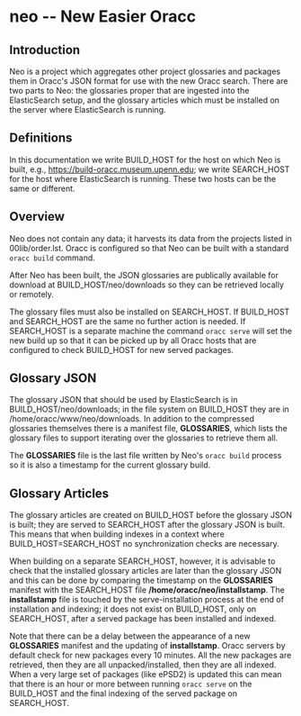 # neo -- New Easier Oracc
## Introduction

Neo is a project which aggregates other project glossaries and packages them in Oracc's JSON format for use with the new Oracc search.  There are two parts to Neo: the glossaries proper that are ingested into the ElasticSearch setup, and the glossary articles which must be installed on the server where ElasticSearch is running.

## Definitions

In this documentation we write BUILD_HOST for the host on which Neo is built, e.g., https://build-oracc.museum.upenn.edu; we write SEARCH_HOST for the host where ElasticSearch is running.  These two hosts can be the same or different.

## Overview 

Neo does not contain any data; it harvests its data from the projects listed in 00lib/order.lst.  Oracc is configured so that Neo can be built with a standard ```oracc build``` command.

After Neo has been built, the JSON glossaries are publically available for download at BUILD_HOST/neo/downloads so they can be retrieved locally or remotely.  

The glossary files must also be installed on SEARCH_HOST.  If BUILD_HOST and SEARCH_HOST are the same no further action is needed.  If SEARCH_HOST is a separate machine the command ```oracc serve``` will set the new build up so that it can be picked up by all Oracc hosts that are configured to check BUILD_HOST for new served packages.

## Glossary JSON

The glossary JSON that should be used by ElasticSearch is in BUILD_HOST/neo/downloads; in the file system on BUILD_HOST they are in /home/oracc/www/neo/downloads.  In addition to the compressed glossaries themselves there is a manifest file, **GLOSSARIES**, which lists the glossary files to support iterating over the glossaries to retrieve them all.

The **GLOSSARIES** file is the last file written by Neo's ```oracc build``` process so it is also a timestamp for the current glossary build.

## Glossary Articles

The glossary articles are created on BUILD_HOST before the glossary JSON is built; they are served to SEARCH_HOST after the glossary JSON is built.  This means that when building indexes in a context where BUILD_HOST=SEARCH_HOST no synchronization checks are necessary. 

When building on a separate SEARCH_HOST, however, it is advisable to check that the installed glossary articles are later than the glossary JSON and this can be done by comparing the timestamp on the **GLOSSARIES** manifest with the SEARCH_HOST file **/home/oracc/neo/installstamp**.  The **installstamp** file is touched by the serve-installation process at the end of installation and indexing; it does not exist on BUILD_HOST, only on SEARCH_HOST, after a served package has been installed and indexed.

Note that there can be a delay between the appearance of a new **GLOSSARIES** manifest and the updating of **installstamp**.  Oracc servers by default check for new packages every 10 minutes.  All the new packages are retrieved, then they are all unpacked/installed, then they are all indexed.  When a very large set of packages (like ePSD2) is updated this can mean that there is an hour or more between running ```oracc serve``` on the BUILD_HOST and the final indexing of the served package on SEARCH_HOST.



